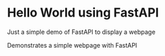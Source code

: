 # Hello World using FastAPI


Just a simple demo of FastAPI to display a webpage

Demonstrates a simple webpage with FastAPI